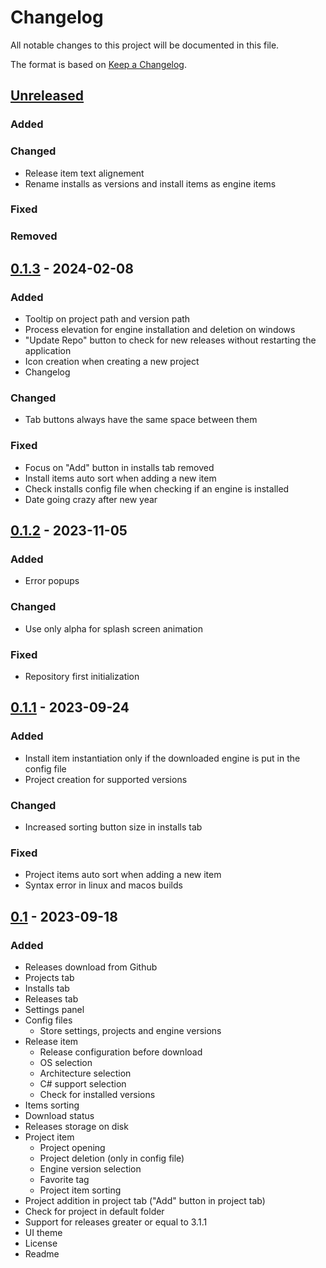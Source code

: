 # Changelog

All notable changes to this project will be documented in this file.

The format is based on [Keep a Changelog](https://keepachangelog.com/en/1.0.0/).

## [Unreleased]

### Added


### Changed
- Release item text alignement
- Rename installs as versions and install items as engine items

### Fixed


### Removed


## [0.1.3] - 2024-02-08

### Added
- Tooltip on project path and version path
- Process elevation for engine installation and deletion on windows
- "Update Repo" button to check for new releases without restarting the application
- Icon creation when creating a new project
- Changelog

### Changed
- Tab buttons always have the same space between them

### Fixed
- Focus on "Add" button in installs tab removed
- Install items auto sort when adding a new item
- Check installs config file when checking if an engine is installed
- Date going crazy after new year

## [0.1.2] - 2023-11-05

### Added
- Error popups

### Changed
- Use only alpha for splash screen animation

### Fixed
- Repository first initialization

## [0.1.1] - 2023-09-24

### Added
- Install item instantiation only if the downloaded engine is put in the config file
- Project creation for supported versions

### Changed
- Increased sorting button size in installs tab

### Fixed
- Project items auto sort when adding a new item
- Syntax error in linux and macos builds

## [0.1] - 2023-09-18

### Added
- Releases download from Github
- Projects tab
- Installs tab
- Releases tab
- Settings panel
- Config files
    * Store settings, projects and engine versions
- Release item
    * Release configuration before download
    * OS selection
    * Architecture selection
    * C# support selection
    * Check for installed versions
- Items sorting
- Download status
- Releases storage on disk
- Project item
    * Project opening
    * Project deletion (only in config file)
    * Engine version selection
    * Favorite tag
    * Project item sorting
- Project addition in project tab ("Add" button in project tab)
- Check for project in default folder
- Support for releases greater or equal to 3.1.1
- UI theme
- License
- Readme

[unreleased]: https://github.com/Astral-Sheep/GodotHub/compare/0.1.3...HEAD
[0.1.3]: https://github.com/Astral-Sheep/GodotHub/compare/0.1.2...0.1.3
[0.1.2]: https://github.com/Astral-Sheep/GodotHub/compare/0.1.1...0.1.2
[0.1.1]: https://github.com/Astral-Sheep/GodotHub/compare/0.1...0.1.1
[0.1]: https://github.com/Astral-Sheep/GodotHub/releases/tag/0.1
